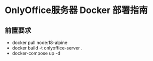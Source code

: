 # OnlyOffice服务器 Docker 部署指南

## 前置要求
- docker pull node:18-alpine  
- docker build -t onlyoffice-server .
- docker-compose up -d   
